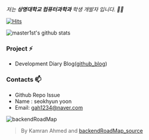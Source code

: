 <p>
  <em>
    저는 <b>상명대학교 컴퓨터과학과 </b> 학생 개발자 입니다. 👨‍💻 <br>
  </em>  
</p>

[![Hits](https://hits.seeyoufarm.com/api/count/incr/badge.svg?url=https%3A%2F%2Fgithub.com%2Fmaster1st&count_bg=%2379C83D&title_bg=%23555555&icon=&icon_color=%23E7E7E7&title=hits&edge_flat=false)](https://hits.seeyoufarm.com)

![master1st's github stats](https://github-readme-stats.vercel.app/api?username=master1st&show_icons=true)

  



### Project ⚡

* Development Diary Blog([github_blog](https://master1st.github.io))


### Contacts 📫

* Github Repo Issue
* Name : seokhyun yoon
* Email: gah1234@naver.com

![backendRoadMap](https://postfiles.pstatic.net/MjAyMTEwMTFfMjAx/MDAxNjMzOTIzMDg4MDQx.5D5XKtpgFDn8_MO-scuN9BKT_Jj8f8dz9JJjr_EOHcog.q2XJ8e979Nptb50zCOg4yMjll37keeWYJjVFfQTHauAg.PNG.gah1234/image.png?type=w773)

> By Kamran Ahmed  and [backendRoadMap_source](https://roadmap.sh/backend)
